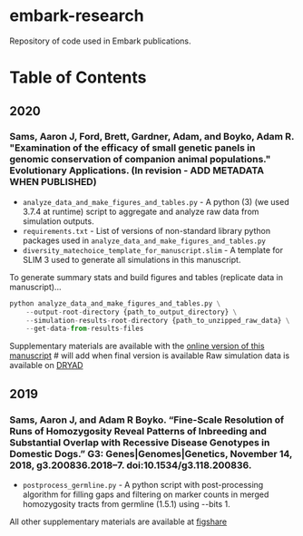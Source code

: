 # embark-research
Repository of code used in Embark publications.


# Table of Contents
## 2020
### Sams, Aaron J, Ford, Brett, Gardner, Adam, and Boyko, Adam R. "Examination of the efficacy of small genetic panels in genomic conservation of companion animal populations." Evolutionary Applications. (In revision - ADD METADATA WHEN PUBLISHED)

* `analyze_data_and_make_figures_and_tables.py` - A python (3) (we used 3.7.4 at runtime) script to aggregate and analyze raw data from simulation outputs.
* `requirements.txt` - List of versions of non-standard library python packages used in `analyze_data_and_make_figures_and_tables.py`
* `diversity_matechoice_template_for_manuscript.slim` - A template for SLIM 3 used to generate all simulations in this manuscript.

To generate summary stats and build figures and tables (replicate data in manuscript)...
```py
python analyze_data_and_make_figures_and_tables.py \
    --output-root-directory {path_to_output_directory} \
    --simulation-results-root-directory {path_to_unzipped_raw_data} \
    --get-data-from-results-files
```

Supplementary materials are available with the [online version of this manuscript]() # will add when final version is available
Raw simulation data is available on [DRYAD]()

## 2019
### Sams, Aaron J, and Adam R Boyko. “Fine-Scale Resolution of Runs of Homozygosity Reveal Patterns of Inbreeding and Substantial Overlap with Recessive Disease Genotypes in Domestic Dogs.” G3: Genes|Genomes|Genetics, November 14, 2018, g3.200836.2018–7. doi:10.1534/g3.118.200836.

* `postprocess_germline.py` - A python script with post-processing algorithm for filling gaps and filtering on marker counts in merged homozygosity tracts from germline (1.5.1) using --bits 1.

All other supplementary materials are available at [figshare](https://figshare.com/articles/Supplementary_Material_for_Sams_and_Boyko_2018/7330151)